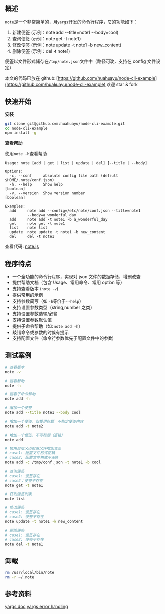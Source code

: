 ## 概述

`note`是一个非常简单的，用`yargs`开发的命令行程序，它的功能如下：

1. 新建便签 (示例：note add --title=note1 --body=cool)
1. 查询便签 (示例：note get -t note1）
1. 修改便签 (示例：note update -t note1 -b new_content)
1. 删除便签 (示例：del -t note1)

便签以文件形式储存在`/tmp/note.json`文件中（路径可改，支持在 config 文件设定）

本文的代码已放在 github: [https://github.com/huahuayu/node-cli-example](https://github.com/huahuayu/node-cli-example) 欢迎 star & fork

## 快速开始

**安装**

```bash
git clone git@github.com:huahuayu/node-cli-example.git
cd node-cli-example
npm install -g
```

**查看帮助**

使用`note -h`查看帮助

```text
Usage: note [add | get | list | update | del] [--title | --body]

Options:
  -c, --conf     absolute config file path (default $HOME/.note/conf.json)
  -h, --help     Show help                                             [boolean]
  -v, --version  Show version number                                   [boolean]

Examples:
  add     note add --config=/etc/note/conf.json --title=note1
          --body=a_wonderful_day
  add     note add -t note1 -b a_wonderful_day
  get     note get -t note1
  list    note list
  update  note update -t note1 -b new_content
  del     del -t note1

```

查看代码: [note.js](https://github.com/huahuayu/node-cli-example/blob/master/note.js)

## 程序特点

- 一个全功能的命令行程序，实现对 json 文件的数据存储、增删改查
- 提供帮助文档（包含 Usage、常用命令、常用 option 等）
- 支持查看版本 (`note -v`)
- 提供常用的示例
- 支持参数简写（如 `-h`等价于`--help`）
- 支持设置参数类型（string,number 之类）
- 支持设置参数选输/必输
- 支持设置参数默认值
- 提供子命令帮助（如: `note add -h`）
- 敲错命令或参数的时候有提示
- 支持配置文件（命令行参数优先于配置文件中的参数)

## 测试案例

```bash
# 查看版本
note -v

# 查看帮助
note -h

# 查看子命令帮助
note add -h

# 增加一个便签
note add --title note1 --body cool

# 增加一个便签，仅提供标题，不指定便签内容
note add -t note2

# 增加一个便签，不写标题（报错）
note add

# 使用自定义的配置文件增加便签
# case1: 配置文件格式正确
# case2: 配置文件格式不正确
note add -c /tmp/conf.json -t note1 -b cool

# 查询便签
# case1: 便签存在
# case2：便签不存在
note get -t note1

# 获取便签列表
note list

# 修改便签
# case1: 便签存在
# case2: 便签不存在
note update -t note1 -b new_content

# 删除便签
# case1: 便签存在
# case2: 便签不存在
note del -t note1
```

## 卸载

```bash
rm /usr/local/bin/note
rm -r ~/.note
```

## 参考资料

[yargs doc](http://yargs.js.org/docs/)
[yargs error handling](https://github.com/yargs/yargs/issues/883)
